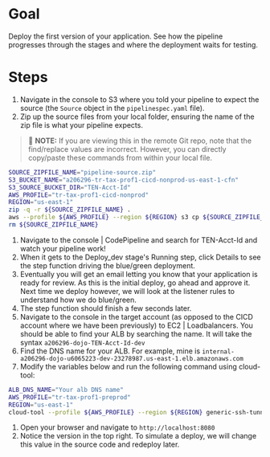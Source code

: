 # Goal
Deploy the first version of your application.  See how the pipeline progresses through the stages and where the deployment waits for testing.

# Steps 
1. Navigate in the console to S3 where you told your pipeline to expect the source (the `Source` object in the `pipelinespec.yaml` file).
1. Zip up the source files from your local folder, ensuring the name of the zip file is what your pipeline expects.  
  > :pushpin: **NOTE:** If you are viewing this in the remote Git repo, note that the find/replace values are incorrect.  However, you can directly copy/paste these commands from within your local file.  
  ```sh
  SOURCE_ZIPFILE_NAME="pipeline-source.zip"
  S3_BUCKET_NAME="a206296-tr-tax-prof1-cicd-nonprod-us-east-1-cfn"
  S3_SOURCE_BUCKET_DIR="TEN-Acct-Id"
  AWS_PROFILE="tr-tax-prof1-cicd-nonprod"
  REGION="us-east-1"
  zip -q -r ${SOURCE_ZIPFILE_NAME} .
  aws --profile ${AWS_PROFILE} --region ${REGION} s3 cp ${SOURCE_ZIPFILE_NAME} s3://${S3_BUCKET_NAME}/${S3_SOURCE_BUCKET_DIR}/
  rm ${SOURCE_ZIPFILE_NAME}
  ```

1. Navigate to the console | CodePipeline and search for TEN-Acct-Id and watch your pipeline work!
1. When it gets to the Deploy_dev stage's Running step, click Details to see the step function driving the blue/green deployment.
1. Eventually you will get an email letting you know that your application is ready for review.  As this is the initial deploy, go ahead and approve it.  Next time we deploy however, we will look at the listener rules to understand how we do blue/green.
1. The step function should finish a few seconds later.
1. Navigate to the console in the target account (as opposed to the CICD account where we have been previously) to EC2 | Loadbalancers.  You should be able to find your ALB by searching the name.  It will take the syntax `a206296-dojo-TEN-Acct-Id-dev`
1. Find the DNS name for your ALB.  For example, mine is `internal-a206296-dojo-u6065223-dev-23278987.us-east-1.elb.amazonaws.com`
1. Modify the variables below and run the following command using cloud-tool:  
  ```sh
  ALB_DNS_NAME="Your alb DNS name"
  AWS_PROFILE="tr-tax-prof1-preprod"
  REGION="us-east-1"
  cloud-tool --profile ${AWS_PROFILE} --region ${REGION} generic-ssh-tunnel -c ${ALB_DNS_NAME} -q 80 -r 8080
  ```
1. Open your browser and navigate to `http://localhost:8080`
1. Notice the version in the top right.  To simulate a deploy, we will change this value in the source code and redeploy later.
